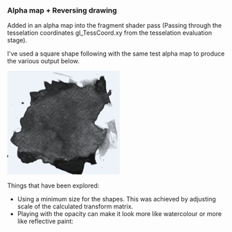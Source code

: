 ### Alpha map + Reversing drawing

Added in an alpha map into the fragment shader pass (Passing through the tesselation coordinates gl_TessCoord.xy from the tesselation evaluation stage).

I've used a square shape following with the same test alpha map to produce the various output below.

![image1](../project_images/alphamap/alphamap.PNG?raw=true "image1")

Things that have been explored:

* Using a minimum size for the shapes.  This was achieved by adjusting scale of the calculated transform matrix. 
* Playing with the opacity can make it look more like watercolour or more like reflective paint:


